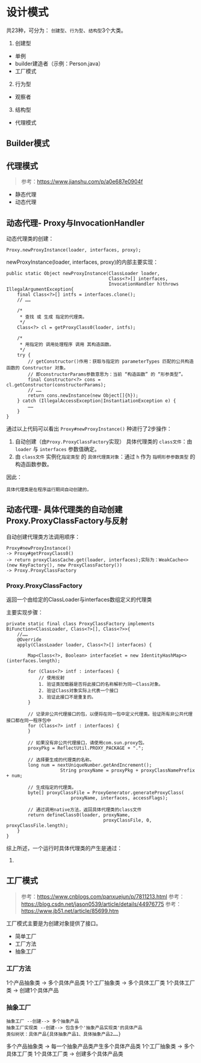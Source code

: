 # 设计模式

共23种，可分为： `创建型`、`行为型`、`结构型`3个大类。

 1. 创建型

 - 单例
 - builder建造者（示例：Person.java）
 - 工厂模式
 
 2. 行为型
 
 - 观察者
 
 3. 结构型
 
 - 代理模式
 
 
 ## Builder模式
 
 
 
 ## 代理模式
 
 > 参考：https://www.jianshu.com/p/a0e687e0904f
 
  - 静态代理
  - 动态代理
  
  ## 动态代理- Proxy与InvocationHandler
  
  动态代理类的创建：
  
  ~~~
Proxy.newProxyInstance(loader, interfaces, proxy);
  ~~~

 newProxyInstance(loader, interfaces, proxy)的内部主要实现：
 
~~~
public static Object newProxyInstance(ClassLoader loader,
                                      Class<?>[] interfaces,
                                      InvocationHandler h)throws IllegalArgumentException{
    final Class<?>[] intfs = interfaces.clone();
    // ……

    /*
     * 查找 或 生成 指定的代理类。
     */
    Class<?> cl = getProxyClass0(loader, intfs);

    /*
     * 用指定的 调用处理程序 调用 其构造函数。
     */
    try {
        // getConstructor()作用：获取与指定的 parameterTypes 匹配的公共构造函数的 Constructor 对象。
        // 即constructorParams参数意思为：当前 “构造函数” 的 “形参类型”。
        final Constructor<?> cons = cl.getConstructor(constructorParams);
        // ……
        return cons.newInstance(new Object[]{h});
    } catch (IllegalAccessException|InstantiationException e) {
        ……
    }
}
~~~

通过以上代码可以看出 `Proxy#newProxyInstance()` 种进行了2步操作：

1. 自动创建（由`Proxy.ProxyClassFactory`实现） 具体代理类的 `class文件`：由 `loader` 与 `interfaces` 参数值确定。
2. 由 `class文件` 实例化`指定类型` 的 `具体代理类对象`：通过 `h` 作为 `指明形参参数类型` 的构造函数参数。

因此：
    
    具体代理类是在程序运行期间自动创建的，
    
## 动态代理- 具体代理类的自动创建Proxy.ProxyClassFactory与反射

 自动创建代理类方法调用顺序：
 
 ~~~
 Proxy#newProxyInstance() 
 -> Proxy#getProxyClass0() 
 -> return proxyClassCache.get(loader, interfaces);实际为：WeakCache<>(new KeyFactory(), new ProxyClassFactory()) 
 -> Proxy.ProxyClassFactory
 ~~~
### Proxy.ProxyClassFactory
返回一个由给定的ClassLoader与interfaces数组定义的代理类

主要实现步骤：

~~~
private static final class ProxyClassFactory implements BiFunction<ClassLoader, Class<?>[], Class<?>>{
    //……
    @Override
    apply(ClassLoader loader, Class<?>[] interfaces) {

        Map<Class<?>, Boolean> interfaceSet = new IdentityHashMap<>(interfaces.length);

        for (Class<?> intf : interfaces) {
            // 使用反射
            1. 验证类加载器是否将此接口的名称解析为同一Class对象。
            2. 验证Class对象实际上代表一个接口
            3. 验证此接口不是重复的。
        }
        
        // 记录非公共代理接口的包，以便将在同一包中定义代理类。验证所有非公共代理接口都在同一程序包中
        for (Class<?> intf : interfaces) {  
        }
        
        // 如果没有非公共代理接口，请使用com.sun.proxy包。
        proxyPkg = ReflectUtil.PROXY_PACKAGE + ".";
        
        // 选择要生成的代理类的名称。
        long num = nextUniqueNumber.getAndIncrement();
                    String proxyName = proxyPkg + proxyClassNamePrefix + num;
        
        // 生成指定的代理类。
        byte[] proxyClassFile = ProxyGenerator.generateProxyClass(
                        proxyName, interfaces, accessFlags);

        // 通过调用native方法，返回具体代理类的class文件
        return defineClass0(loader, proxyName,
                                    proxyClassFile, 0, proxyClassFile.length);
    }
}
~~~

综上所述，一个运行时具体代理类的产生是通过：

1. 
    
## 工厂模式

> 参考：https://www.cnblogs.com/panxuejun/p/7811213.html
> 参考：https://blog.csdn.net/jason0539/article/details/44976775
> 参考：https://www.jb51.net/article/85699.htm
 
 工厂模式主要是为创建对象提供了接口。
 
  - 简单工厂
  - 工厂方法
  - 抽象工厂
  
### 工厂方法
  
  1个产品抽象类 -> 多个具体产品类
  1个工厂抽象类 -> 多个具体工厂类
  1个具体工厂类 -> 创建1个具体产品
  
### 抽象工厂
    
    抽象工厂 --创建--> 多个抽象产品
    抽象工厂实现类 --创建--> 包含多个'抽象产品实现类'的具体产品
    类似树状：具体产品{具体抽象产品1、具体抽象产品2……}
  
  多个产品抽象类 -> 每一个抽象产品类产生多个具体产品类
  1个工厂抽象类  -> 多个具体工厂类
  1个具体工厂类  -> 创建多个具体产品类
  